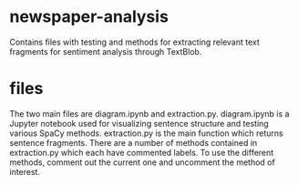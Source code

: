 # newspaper-analysis
Contains files with testing and methods for extracting relevant text fragments for sentiment analysis through TextBlob.
# files
The two main files are diagram.ipynb and extraction.py. diagram.ipynb is a Jupyter notebook used for visualizing sentence structure and testing various SpaCy methods. extraction.py is the main function which returns sentence fragments. There are a number of methods contained in extraction.py which each have commented labels. To use the different methods, comment out the current one and uncomment the method of interest.
